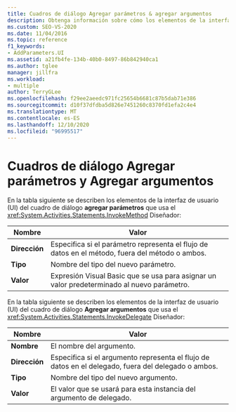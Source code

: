 ```yaml
---
title: Cuadros de diálogo Agregar parámetros & agregar argumentos
description: Obtenga información sobre cómo los elementos de la interfaz de usuario (UI) del cuadro de diálogo Agregar parámetros se usan en el diseñador de InvokeMethod en Diseñador de flujo de trabajo.
ms.custom: SEO-VS-2020
ms.date: 11/04/2016
ms.topic: reference
f1_keywords:
- AddParameters.UI
ms.assetid: a21fb4fe-134b-40b0-8497-86b842940ca1
ms.author: tglee
manager: jillfra
ms.workload:
- multiple
author: TerryGLee
ms.openlocfilehash: f29ee2aeedc971fc25654b6681c87b5dab71e386
ms.sourcegitcommit: d10f37dfdba5d826e7451260c8370fd1efa2c4e4
ms.translationtype: MT
ms.contentlocale: es-ES
ms.lasthandoff: 12/10/2020
ms.locfileid: "96995517"
---
```

# <a name="add-parameters-and-add-arguments-dialog-boxes"></a>Cuadros de diálogo Agregar parámetros y Agregar argumentos

En la tabla siguiente se describen los elementos de la interfaz de usuario (UI) del cuadro de diálogo **agregar parámetros** que usa el <xref:System.Activities.Statements.InvokeMethod> Diseñador:

|Nombre|Valor|
|-|-|
|**Dirección**|Especifica si el parámetro representa el flujo de datos en el método, fuera del método o ambos.|
|**Tipo**|Nombre del tipo del nuevo parámetro.|
|**Valor**|Expresión Visual Basic que se usa para asignar un valor predeterminado al nuevo parámetro.|

En la tabla siguiente se describen los elementos de la interfaz de usuario (UI) del cuadro de diálogo **Agregar argumentos** que usa el <xref:System.Activities.Statements.InvokeDelegate> Diseñador:

|Nombre|Valor|
|-|-|
|**Nombre**|El nombre del argumento.|
|**Dirección**|Especifica si el argumento representa el flujo de datos en el delegado, fuera del delegado o ambos.|
|**Tipo**|Nombre del tipo del nuevo argumento.|
|**Valor**|El valor que se usará para esta instancia del argumento de delegado.|
